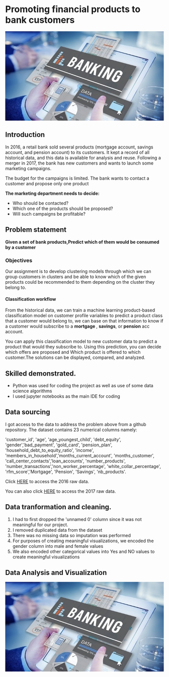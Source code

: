 # Promoting financial products to bank customers
![](IMAGES/Image1.jpg)
## Introduction
In 2016, a retail bank sold several products (mortgage account, savings account, and pension account) to its customers. It kept a record of all historical data, and this data is available for analysis and reuse. Following a merger in 2017, the bank has new customers and wants to launch some marketing campaigns.

The budget for the campaigns is limited. The bank wants to contact a customer and propose only one product

__The marketing department needs to decide:__

- Who should be contacted?
- Which one of the products should be proposed?
- Will such campaigns be profitable?

##  Problem statement 
__Given a set of bank products,Predict which of them would be consumed by a customer__

<h3>Objectives</h3>
Our assignment is to develop clustering models through which we can  group customers in clusters and be able to know which of the given products could be recommended to them depending on the cluster they belong to. 
 

<h4>Classification workflow</h4>
From the historical data, we can train a machine learning product-based classification model on customer profile variables to predict a product class that a customer would belong to, we can base on that information to know if  a customer would subscribe to a <b> mortgage </b> , <b> savings</b>, or <b> pension</b> acc account.

You can apply this classification model to new customer data to predict a product that would they subscribe to. 
Using this prediction, you can decide which offers are proposed and Which product is offered to which customer.The solutions can be displayed, compared, and analyzed.

## Skilled demonstrated.
- Python was used for coding the project as well as use of some data science algorithms
- I used jupyter notebooks as the main IDE for coding

## Data sourcing
I got access to the data to address the problem above from a github repository.
The dataset contains 23 numerical columns namely:

'customer_id', 'age', 'age_youngest_child', 'debt_equity', 'gender','bad_payment', 'gold_card', 'pension_plan',
 'household_debt_to_equity_ratio', 'income', 'members_in_household','months_current_account', 'months_customer', 'call_center_contacts','loan_accounts', 'number_products', 'number_transactions','non_worker_percentage', 'white_collar_percentage', 'rfm_score','Mortgage', 'Pension', 'Savings', 'nb_products'.

Click <a href="https://raw.githubusercontent.com/vberaudi/utwt/master/unknown_behaviors.csv">HERE</a> to access 
the 2016 raw data.

You can also click <a href="https://raw.githubusercontent.com/vberaudi/utwt/master/unknown_behaviors.csv">HERE</a> to 
access the 2017 raw data.

## Data tranformation and cleaning.
1.  I had to first dropped the 'unnamed 0' column since it was not meaningful for our project.
2.  I removed duplicated data from the dataset 
3.  There was no missing data so imputation was performed
4.  For purposes of creating meaningful visualizations, we encoded the gender column into male and female values
5.  We also encoded other categorical values into Yes and NO values to create meaningful visualizations

## Data Analysis and Visualization
![](IMAGES/Image1.jpg)

